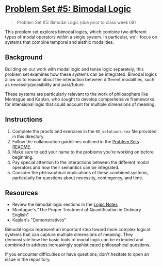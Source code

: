 # [Problem Set #5: Bimodal Logic](https://github.com/benbrastmckie/ModalHistory?tab=readme-ov-file#problem-sets)

> Problem Set #5: Bimodal Logic (due prior to class week 08)

This problem set explores bimodal logics, which combine two different types of modal operators within a single system. In particular, we'll focus on systems that combine temporal and alethic modalities.

## Background

Building on our work with modal logic and tense logic separately, this problem set examines how these systems can be integrated. Bimodal logics allow us to reason about the interaction between different modalities, such as necessity/possibility and past/future.

These systems are particularly relevant to the work of philosophers like Montague and Kaplan, who sought to develop comprehensive frameworks for intensional logic that could account for multiple dimensions of meaning.

## Instructions

1. Complete the proofs and exercises in the `05_solutions.tex` file provided in this directory.
2. Follow the collaboration guidelines outlined in the [Problem Sets README](/problem_sets/README.md).
3. Make sure to add your name to the problems you're working on before beginning.
4. Pay special attention to the interactions between the different modal operators and how their semantics can be integrated.
5. Consider the philosophical implications of these combined systems, particularly for questions about necessity, contingency, and time.

## Resources

- Review the bimodal logic sections in the [Logic Notes](https://github.com/benbrastmckie/LogicNotes)
- Montague's "The Proper Treatment of Quantification in Ordinary English"
- Kaplan's "Demonstratives"

Bimodal logics represent an important step toward more complex logical systems that can capture multiple dimensions of meaning. They demonstrate how the basic tools of modal logic can be extended and combined to address increasingly sophisticated philosophical questions.

If you encounter difficulties or have questions, don't hesitate to open an issue in the repository.